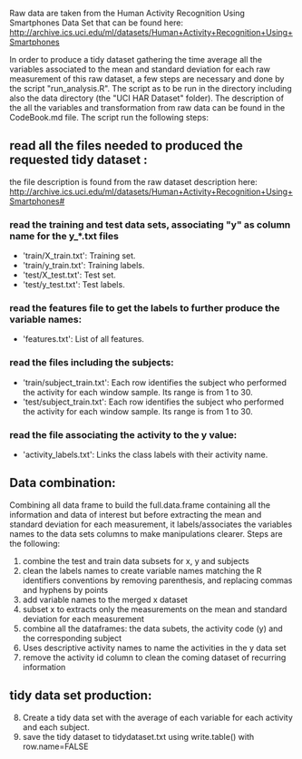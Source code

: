 Raw data are taken from the  Human Activity Recognition Using Smartphones Data Set that can be found here:
http://archive.ics.uci.edu/ml/datasets/Human+Activity+Recognition+Using+Smartphones

In order to produce a tidy dataset gathering the time average all the variables associated to the mean and standard deviation for each raw measurement of this raw dataset, a few steps are necessary and done by the script "run_analysis.R". The script as to be run in the directory including also the data directory (the "UCI HAR Dataset" folder). The description of the all the variables and transformation from raw data can be found in the CodeBook.md file.
The script run the following steps:

## read all the files needed to produced the requested tidy dataset :
the file description is found from the raw dataset description here:
http://archive.ics.uci.edu/ml/datasets/Human+Activity+Recognition+Using+Smartphones#

### read the training and test data sets, associating "y" as column name for the y_*.txt files
- 'train/X_train.txt': Training set.
- 'train/y_train.txt': Training labels.
- 'test/X_test.txt': Test set.
- 'test/y_test.txt': Test labels.
### read the features file to get the labels to further produce the variable names:
- 'features.txt': List of all features.
### read the files including the subjects:
- 'train/subject_train.txt': Each row identifies the subject who performed the activity for each window sample. Its range is from 1 to 30.
- 'test/subject_train.txt': Each row identifies the subject who performed the activity for each window sample. Its range is from 1 to 30. 
### read the file associating the activity to the y value:
- 'activity_labels.txt': Links the class labels with their activity name.

## Data combination:
Combining all data frame to build the full.data.frame containing all the information and data of interest
but before extracting the mean and standard deviation for each measurement, it labels/associates the variables names to the data sets columns to make manipulations clearer.
Steps are the following:
1. combine the test and train data subsets for x, y and subjects 
2. clean the labels names to create variable names matching the R identifiers conventions by removing parenthesis, and replacing commas and hyphens by points
3. add variable names to the merged x dataset 
4. subset x to extracts only the measurements on the mean and standard deviation for each measurement
5. combine all the dataframes: the  data subets, the activity code (y) and the corresponding subject
6. Uses descriptive activity names to name the activities in the y data set
7. remove the activity id column to clean the coming dataset of recurring information

## tidy data set production:
8. Create a tidy data set with the average of each variable for each activity and each subject.
9. save the tidy dataset to tidydataset.txt using write.table() with row.name=FALSE 
